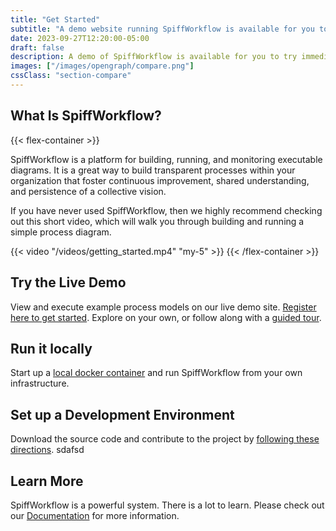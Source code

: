 ```yaml
---
title: "Get Started"
subtitle: "A demo website running SpiffWorkflow is available for you to try immediately, but we also offer docker containers and local development setups."
date: 2023-09-27T12:20:00-05:00
draft: false
description: A demo of SpiffWorkflow is available for you to try immediately, but we also offer docker containers and local development setups. Read more below.
images: ["/images/opengraph/compare.png"]
cssClass: "section-compare"
---
```


## What Is SpiffWorkflow?

{{< flex-container >}}
<div>
<p>SpiffWorkflow is a platform for building, running, and monitoring executable diagrams. It is a great way to build transparent processes within your organization that foster continuous improvement, shared understanding, and persistence of a collective vision.</p>

<p>If you have never used SpiffWorkflow, then we highly recommend checking out this short video, which will walk you through building and running a simple process diagram.</p>
</div>
{{< video "/videos/getting_started.mp4" "my-5" >}}
{{< /flex-container >}}

## Try the Live Demo

View and execute example process models on our live demo site.
[Register here to get started](/pages/demo_register).
Explore on your own, or follow along with a [guided tour](https://spiff-arena.readthedocs.io/en/latest/getting_started/quickstart_guide.html).
## Run it locally

Start up a [local docker container](https://spiff-arena.readthedocs.io/en/latest/how_to_guides/deployment/index.html) and run SpiffWorkflow from your own infrastructure.

## Set up a Development Environment

Download the source code and contribute to the project by [following these directions](https://spiff-arena.readthedocs.io/en/latest/explanation/dev/developer_setup.html).
 sdafsd
## Learn More

SpiffWorkflow is a powerful system.
There is a lot to learn.
Please check out our [Documentation](/pages/docs) for more information.
